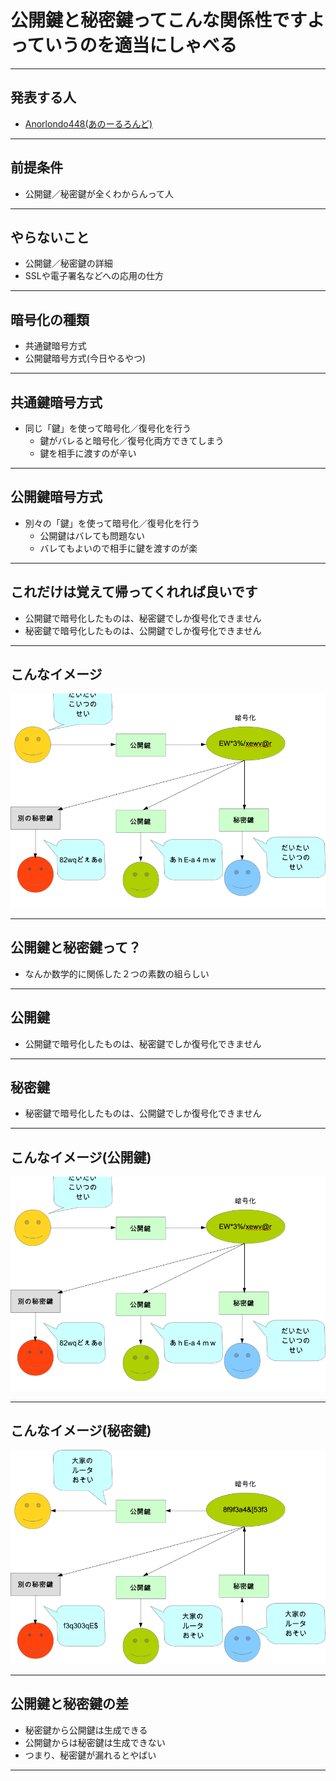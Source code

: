 # 公開鍵と秘密鍵ってこんな関係性ですよっていうのを適当にしゃべる

---

## 発表する人
- [Anorlondo448(あのーるろんど)](https://wiki.infra-workshop.tech/user/Anorlondo448)


---

## 前提条件
- 公開鍵／秘密鍵が全くわからんって人

---

## やらないこと
- 公開鍵／秘密鍵の詳細
- SSLや電子署名などへの応用の仕方

---

## 暗号化の種類
- 共通鍵暗号方式
- 公開鍵暗号方式(今日やるやつ)

---

## 共通鍵暗号方式
- 同じ「鍵」を使って暗号化／復号化を行う
  - 鍵がバレると暗号化／復号化両方できてしまう
  - 鍵を相手に渡すのが辛い

---

## 公開鍵暗号方式
- 別々の「鍵」を使って暗号化／復号化を行う
  - 公開鍵はバレても問題ない
  - バレてもよいので相手に鍵を渡すのが楽

---


## これだけは覚えて帰ってくれれば良いです
- 公開鍵で暗号化したものは、秘密鍵でしか復号化できません
- 秘密鍵で暗号化したものは、公開鍵でしか復号化できません

---
## こんなイメージ
![01](https://raw.githubusercontent.com/Anorlondo448/infrastructure-workshop-rsa-base/master/img/rsa_01.png "01")

---

## 公開鍵と秘密鍵って？
- なんか数学的に関係した２つの素数の組らしい
---


## 公開鍵
- 公開鍵で暗号化したものは、秘密鍵でしか復号化できません

---

## 秘密鍵
- 秘密鍵で暗号化したものは、公開鍵でしか復号化できません

---
## こんなイメージ(公開鍵)

![01](https://raw.githubusercontent.com/Anorlondo448/infrastructure-workshop-rsa-base/master/img/rsa_01.png "01")

---
## こんなイメージ(秘密鍵)

![02](https://raw.githubusercontent.com/Anorlondo448/infrastructure-workshop-rsa-base/master/img/rsa_02.png "02")

---

## 公開鍵と秘密鍵の差
- 秘密鍵から公開鍵は生成できる
- 公開鍵からは秘密鍵は生成できない
- つまり、秘密鍵が漏れるとやばい

---
